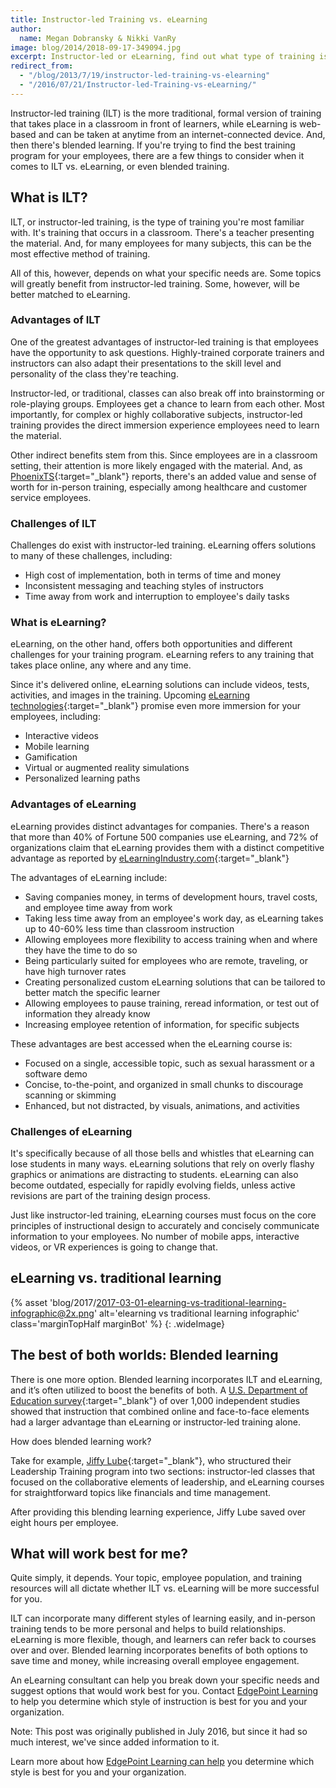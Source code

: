 ```yaml
---
title: Instructor-led Training vs. eLearning
author:
  name: Megan Dobransky & Nikki VanRy
image: blog/2014/2018-09-17-349094.jpg
excerpt: Instructor-led or eLearning, find out what type of training is right for you.
redirect_from:
  - "/blog/2013/7/19/instructor-led-training-vs-elearning"
  - "/2016/07/21/Instructor-led-Training-vs-eLearning/"
---
```


Instructor-led training (ILT) is the more traditional, formal version of training that takes place in a classroom in front of learners, while eLearning is web-based and can be taken at anytime from an internet-connected device. And, then there's blended learning. If you're trying to find the best training program for your employees, there are a few things to consider when it comes to ILT vs. eLearning, or even blended training.

## What is ILT?

ILT, or instructor-led training, is the type of training you're most familiar with. It's training that occurs in a classroom. There's a teacher presenting the material. And, for many employees for many subjects, this can be the most effective method of training.

All of this, however, depends on what your specific needs are. Some topics will greatly benefit from instructor-led training. Some, however, will be better matched to eLearning.

### Advantages of ILT

One of the greatest advantages of instructor-led training is that employees have the opportunity to ask questions. Highly-trained corporate trainers and instructors can also adapt their presentations to the skill level and personality of the class they're teaching.

Instructor-led, or traditional, classes can also break off into brainstorming or role-playing groups. Employees get a chance to learn from each other. Most importantly, for complex or highly collaborative subjects, instructor-led training provides the direct immersion experience employees need to learn the material.

Other indirect benefits stem from this. Since employees are in a classroom setting, their attention is more likely engaged with the material. And, as [PhoenixTS](https://phoenixts.com/blog/online-training-vs-instructor-led-training/){:target="_blank"} reports, there's an added value and sense of worth for in-person training, especially among healthcare and customer service employees.

### Challenges of ILT
Challenges do exist with instructor-led training. eLearning offers solutions to many of these challenges, including:

*  High cost of implementation, both in terms of time and money
*  Inconsistent messaging and teaching styles of instructors
*  Time away from work and interruption to employee's daily tasks


### What is eLearning?
eLearning, on the other hand, offers both opportunities and different challenges for your training program. eLearning refers to any training that takes place online, any where and any time.

Since it's delivered online, eLearning solutions can include videos, tests, activities, and images in the training. Upcoming [eLearning technologies](https://elearningindustry.com/elearning-trends-and-predictions-2017){:target="_blank"} promise even more immersion for your employees, including:

*  Interactive videos
*  Mobile learning
*  Gamification
*  Virtual or augmented reality simulations
*  Personalized learning paths

### Advantages of eLearning
eLearning provides distinct advantages for companies. There's a reason that more than 40% of Fortune 500 companies use eLearning, and 72% of organizations claim that eLearning provides them with a distinct competitive advantage as reported by [eLearningIndustry.com](https://elearningindustry.com/elearning-statistics-and-facts-for-2015){:target="_blank"}

The advantages of eLearning include:

*  Saving companies money, in terms of development hours, travel costs, and employee time away from work
*  Taking less time away from an employee's work day, as eLearning takes up to 40-60% less time than classroom instruction
*  Allowing employees more flexibility to access training when and where they have the time to do so
*  Being particularly suited for employees who are remote, traveling, or have high turnover rates
*  Creating personalized custom eLearning solutions that can be tailored to better match the specific learner
*  Allowing employees to pause training, reread information, or test out of information they already know
*  Increasing employee retention of information, for specific subjects

These advantages are best accessed when the eLearning course is:

*  Focused on a single, accessible topic, such as sexual harassment or a software demo
*  Concise, to-the-point, and organized in small chunks to discourage scanning or skimming
*  Enhanced, but not distracted, by visuals, animations, and activities

### Challenges of eLearning

It's specifically because of all those bells and whistles that eLearning can lose students in many ways. eLearning solutions that rely on overly flashy graphics or animations are distracting to students. eLearning can also become outdated, especially for rapidly evolving fields, unless active revisions are part of the training design process.

Just like instructor-led training, eLearning courses must focus on the core principles of instructional design to accurately and concisely communicate information to your employees. No number of mobile apps, interactive videos, or VR experiences is going to change that.

## eLearning vs. traditional learning

{% asset 'blog/2017/2017-03-01-elearning-vs-traditional-learning-infographic@2x.png'
   alt='elearning vs traditional learning infographic'
   class='marginTopHalf marginBot' %}
{: .wideImage}

## The best of both worlds: Blended learning
There is one more option. Blended learning incorporates ILT and eLearning, and it’s often utilized to boost the benefits of both. A [U.S. Department of Education survey](https://www2.ed.gov/rschstat/eval/tech/evidence-based-practices/finalreport.pdf){:target="_blank"} of over 1,000 independent studies showed that instruction that combined online and face-to-face elements had a larger advantage than eLearning or instructor-led training alone.

How does blended learning work?

Take for example, [Jiffy Lube](https://trainingmag.com/trgmag-article/online-vs-class-success){:target="_blank"}, who structured their Leadership Training program into two sections: instructor-led classes that focused on the collaborative elements of leadership, and eLearning courses for straightforward topics like financials and time management.

After providing this blending learning experience, Jiffy Lube saved over eight hours per employee.

## What will work best for me?
Quite simply, it depends. Your topic, employee population, and training resources will all dictate whether ILT vs. eLearning will be more successful for you.

ILT can incorporate many different styles of learning easily, and in-person training tends to be more personal and helps to build relationships. eLearning is more flexible, though, and learners can refer back to courses over and over. Blended learning incorporates benefits of both options to save time and money, while increasing overall employee engagement.

An eLearning consultant can help you break down your specific needs and suggest options that would work best for you. Contact [EdgePoint Learning](/solutions/) to help you determine which style of instruction is best for you and your organization.

Note: This post was originally published in July 2016, but since it had so much interest, we've since added information to it.

Learn more about how [EdgePoint Learning can help](/solutions/) you determine which style is best for you and your organization.
